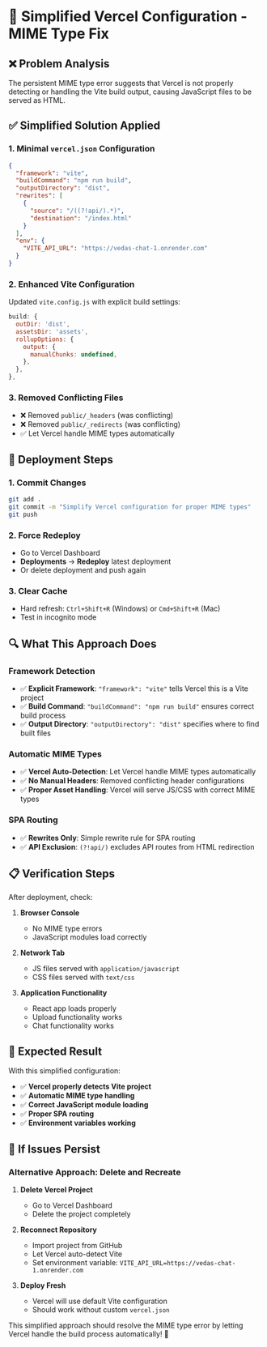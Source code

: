 # 🔧 Simplified Vercel Configuration - MIME Type Fix

## ❌ **Problem Analysis**
The persistent MIME type error suggests that Vercel is not properly detecting or handling the Vite build output, causing JavaScript files to be served as HTML.

## ✅ **Simplified Solution Applied**

### **1. Minimal `vercel.json` Configuration**
```json
{
  "framework": "vite",
  "buildCommand": "npm run build",
  "outputDirectory": "dist",
  "rewrites": [
    {
      "source": "/((?!api/).*)",
      "destination": "/index.html"
    }
  ],
  "env": {
    "VITE_API_URL": "https://vedas-chat-1.onrender.com"
  }
}
```

### **2. Enhanced Vite Configuration**
Updated `vite.config.js` with explicit build settings:
```javascript
build: {
  outDir: 'dist',
  assetsDir: 'assets',
  rollupOptions: {
    output: {
      manualChunks: undefined,
    },
  },
},
```

### **3. Removed Conflicting Files**
- ❌ Removed `public/_headers` (was conflicting)
- ❌ Removed `public/_redirects` (was conflicting)
- ✅ Let Vercel handle MIME types automatically

## 🚀 **Deployment Steps**

### **1. Commit Changes**
```bash
git add .
git commit -m "Simplify Vercel configuration for proper MIME types"
git push
```

### **2. Force Redeploy**
- Go to Vercel Dashboard
- **Deployments** → **Redeploy** latest deployment
- Or delete deployment and push again

### **3. Clear Cache**
- Hard refresh: `Ctrl+Shift+R` (Windows) or `Cmd+Shift+R` (Mac)
- Test in incognito mode

## 🔍 **What This Approach Does**

### **Framework Detection**
- ✅ **Explicit Framework**: `"framework": "vite"` tells Vercel this is a Vite project
- ✅ **Build Command**: `"buildCommand": "npm run build"` ensures correct build process
- ✅ **Output Directory**: `"outputDirectory": "dist"` specifies where to find built files

### **Automatic MIME Types**
- ✅ **Vercel Auto-Detection**: Let Vercel handle MIME types automatically
- ✅ **No Manual Headers**: Removed conflicting header configurations
- ✅ **Proper Asset Handling**: Vercel will serve JS/CSS with correct MIME types

### **SPA Routing**
- ✅ **Rewrites Only**: Simple rewrite rule for SPA routing
- ✅ **API Exclusion**: `(?!api/)` excludes API routes from HTML redirection

## 📋 **Verification Steps**

After deployment, check:

1. **Browser Console**
   - No MIME type errors
   - JavaScript modules load correctly

2. **Network Tab**
   - JS files served with `application/javascript`
   - CSS files served with `text/css`

3. **Application Functionality**
   - React app loads properly
   - Upload functionality works
   - Chat functionality works

## 🎯 **Expected Result**

With this simplified configuration:
- ✅ **Vercel properly detects Vite project**
- ✅ **Automatic MIME type handling**
- ✅ **Correct JavaScript module loading**
- ✅ **Proper SPA routing**
- ✅ **Environment variables working**

## 🚨 **If Issues Persist**

### **Alternative Approach: Delete and Recreate**
1. **Delete Vercel Project**
   - Go to Vercel Dashboard
   - Delete the project completely

2. **Reconnect Repository**
   - Import project from GitHub
   - Let Vercel auto-detect Vite
   - Set environment variable: `VITE_API_URL=https://vedas-chat-1.onrender.com`

3. **Deploy Fresh**
   - Vercel will use default Vite configuration
   - Should work without custom `vercel.json`

This simplified approach should resolve the MIME type error by letting Vercel handle the build process automatically! 🎉
